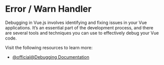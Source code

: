 # Error / Warn Handler

Debugging in Vue.js involves identifying and fixing issues in your Vue applications. It’s an essential part of the development process, and there are several tools and techniques you can use to effectively debug your Vue code.

Visit the following resources to learn more:

- [@official@Debugging Documentation](https://vuejs.org/v2/cookbook/debugging-in-vscode.html)

